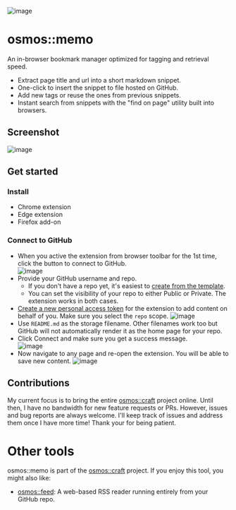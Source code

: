 ![image](https://user-images.githubusercontent.com/1895289/115134725-885c7100-9fc7-11eb-82c5-c3df07602cef.png)

# osmos::memo

An in-browser bookmark manager optimized for tagging and retrieval speed.

- Extract page title and url into a short markdown snippet.
- One-click to insert the snippet to file hosted on GitHub.
- Add new tags or reuse the ones from previous snippets.
- Instant search from snippets with the "find on page" utility built into browsers.

## Screenshot

![image](https://user-images.githubusercontent.com/1895289/115136045-ebeb9c00-9fd1-11eb-9d8d-11a7f7736ae9.png)


## Get started

### Install

- Chrome extension
- Edge extension
- Firefox add-on

### Connect to GitHub

- When you active the extension from browser toolbar for the 1st time, click the button to connect to GitHub.  
  ![image](https://user-images.githubusercontent.com/1895289/115136286-acbe4a80-9fd3-11eb-9c5f-7e14a1e8c38d.png)
- Provide your GitHub username and repo.
  - If you don't have a repo yet, it's easiest to [create from the template](https://github.com/login?return_to=%2Fosmoscraft%2Fosmosmemo-template%2Fgenerate).
  - You can set the visibility of your repo to either Public or Private. The extension works in both cases.
- [Create a new personal access token](https://github.com/settings/tokens/new) for the extension to  add content on behalf of you. Make sure you select the `repo` scope.
  ![image](https://user-images.githubusercontent.com/1895289/115136132-877d0c80-9fd2-11eb-9ec2-3b531e4445ea.png)
- Use `README.md` as the storage filename. Other filenames work too but GitHub will not automatically render it as the home page for your repo.  
- Click Connect and make sure you get a success message.  
  ![image](https://user-images.githubusercontent.com/1895289/115136197-243faa00-9fd3-11eb-829b-da1c3e6536e6.png)
- Now navigate to any page and re-open the extension. You will be able to save new content.
  ![image](https://user-images.githubusercontent.com/1895289/115136348-10487800-9fd4-11eb-9a40-81382fe5c0fb.png)
  
## Contributions
My current focus is to bring the entire [osmos::craft](https://osmoscraft.org) project online. Until then, I have no bandwidth for new feature requests or PRs. However, issues and bug reports are always welcome. I'll keep track of issues and address them once I have more time! Thank your for being patient.

# Other tools

osmos::memo is part of the [osmos::craft](https://osmoscraft.org) project. If you enjoy this tool, you might also like:
- [osmos::feed](https://github.com/osmoscraft/osmosfeed): A web-based RSS reader running entirely from your GitHub repo.
